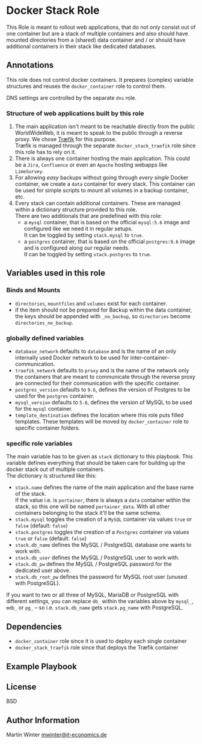 # Docker Stack Role

This Role is meant to rollout web applications, that do not only consist out of
one container but are a stack of multiple containers and also should have
mounted directories from a (shared) data container and / or should have
additional containers in their stack like dedicated databases.

## Annotations

This role does not control docker containers. It prepares (complex) variable
structures and reuses the `docker_container` role to control them.

DNS settings are controlled by the separate `dns` role.

### Structure of web applications built by this role

1. The main application isn't meant to be reachable directly from the public
WorldWideWeb, it is meant to speak to the public through a reverse proxy. We
chose [Træfik](https://traefik.io/) for this purpose.  
Træfik is managed through the separate `docker_stack_traefik` role since this
role has to rely on it.
2. There is always one container hosting the main application. This could be
a `Jira`, `Confluence` or even an `Apache` hosting webapps like `LimeSurvey`.
3. For allowing *easy* backups without going through *every single* Docker
container, we create a `data` container for every stack. This container can be
used for simple scripts to mount all volumes in a backup container, etc.
4. Every stack can contain additional containers. These are managed within a
dictionary structure provided to this role.  
There are two additionals that are predefined with this role:
    * a `mysql` container, that is based on the official `mysql:5.6` image and
    configured like we need it in regular setups.  
    It can be toggled by setting `stack.mysql` to `true`.
    * a `postgres` container, that is based on the official `postgres:9.6`
    image and is configured along our regular needs.  
    It can be toggled by setting `stack.postgres` to `true`.

## Variables used in this role

### Binds and Mounts

* `directories`, `mountfiles` and `volumes` exist for each container.
* if the item should not be prepared for Backup within the data container, the keys should be appended with `_no_backup`, so `directories` become `directories_no_backup`.

### globally defined variables

* `database_network` defaults to `database` and is the name of an only
internally used Docker network to be used for inter-container-communication.
* `traefik_network` defaults to `proxy` and is the name of the network only the
containers that are meant to communicate through the reverse proxy are connected
for their communication with the specific container.
* `postgres_version` defaults to `9.6`, defines the version of Postgres to be
used for the `postgres` container.
* `mysql_version` defaults to `5.6`, defines the version of MySQL to be used for
the `mysql` container.
* `template_destination` defines the location where this role puts filled
templates. These templates will be moved by `docker_container` role to specific
container folders.

### specific role variables

The main variable has to be given as `stack` dictionary to this playbook. This
variable defines everything that should be taken care for building up the docker
stack out of multiple containers.  
The dictionary is structured like this:

* `stack.name` defines the name of the main application and the base name of the
stack.  
If the value i.e. is `portainer`, there is always a `data` container within the
stack, so this one will be named `portainer_data`. With all other containers
belonging to the stack it'll be the same schema.
* `stack.mysql` toggles the creation of a `MySQL` container via values `true` or
`false` (default: `false`)  
* `stack.postgres` toggles the creation of a `Postgres` container via values
`true` or `false` (default: `false`)
* `stack.db_name` defines the MySQL / PostgreSQL database one wants to work with.
* `stack.db_user` defines the MySQL / PostgreSQL user to work with.
* `stack.db_pw` defines the MySQL / PostgreSQL password for the dedicated user above.
* `stack.db_root_pw` defines the password for MySQL root user (unused with PostgreSQL).

If you want to two or all three of MySQL, MariaDB or PostgreSQL with different settings, you can replace `db_` within the variables above by `mysql_`, `mdb_` or `pg_` – so i.e. `stack.db_name` gets `stack.pg_name` with PostgreSQL.

## Dependencies

* `docker_container` role since it is used to deploy each single container
* `docker_stack_traefik` role since that deploys the Træfik container

## Example Playbook

## License

BSD


## Author Information

Martin Winter <mwinter@it-economics.de>
